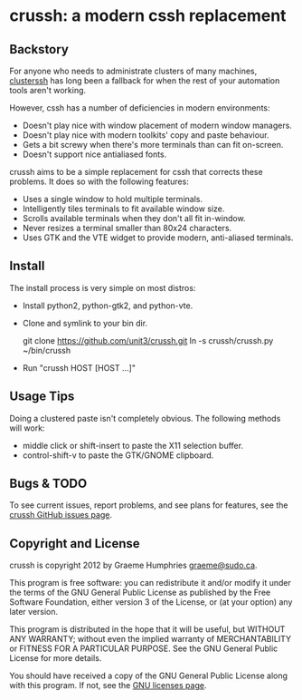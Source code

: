 crussh: a modern cssh replacement
=================================

Backstory
---------

For anyone who needs to administrate clusters of many machines,
[clusterssh](http://sourceforge.net/projects/clusterssh/) has long been a
fallback for when the rest of your automation tools aren't working.

However, cssh has a number of deficiencies in modern environments:

- Doesn't play nice with window placement of modern window managers.
- Doesn't play nice with modern toolkits' copy and paste behaviour.
- Gets a bit screwy when there's more terminals than can fit on-screen.
- Doesn't support nice antialiased fonts.

crussh aims to be a simple replacement for cssh that corrects these
problems. It does so with the following features:

- Uses a single window to hold multiple terminals.
- Intelligently tiles terminals to fit available window size.
- Scrolls available terminals when they don't all fit in-window.
- Never resizes a terminal smaller than 80x24 characters.
- Uses GTK and the VTE widget to provide modern, anti-aliased terminals.

Install
-------

The install process is very simple on most distros:

- Install python2, python-gtk2, and python-vte.
- Clone and symlink to your bin dir.

    git clone https://github.com/unit3/crussh.git
    ln -s crussh/crussh.py ~/bin/crussh

- Run "crussh HOST [HOST ...]"

Usage Tips
----------

Doing a clustered paste isn't completely obvious. The following methods will work:

- middle click or shift-insert to paste the X11 selection buffer.
- control-shift-v to paste the GTK/GNOME clipboard.

Bugs & TODO
-----------

To see current issues, report problems, and see plans for features,
see the [crussh GitHub issues page](https://github.com/unit3/crussh/issues).

Copyright and License
---------------------

crussh is copyright 2012 by Graeme Humphries <graeme@sudo.ca>.

This program is free software: you can redistribute it and/or modify
it under the terms of the GNU General Public License as published by
the Free Software Foundation, either version 3 of the License, or
(at your option) any later version.

This program is distributed in the hope that it will be useful,
but WITHOUT ANY WARRANTY; without even the implied warranty of
MERCHANTABILITY or FITNESS FOR A PARTICULAR PURPOSE.  See the
GNU General Public License for more details.

You should have received a copy of the GNU General Public License
along with this program.  If not, see the
[GNU licenses page](http://www.gnu.org/licenses/).
